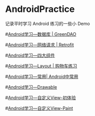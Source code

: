 # AndroidPractice

记录平时学习 Android 练习的一些小 Demo

#[Android学习—数据库 | GreenDAO](DataBase)

#[Android学习—网络请求 | Retrofit](Net)

#[Android学习—四大组件](Component)

#[Android学习—Layout | 购物车练习](Layout)

#[Android学习—常用| Android中常用](Common)

#[Android学习—Drawable](Drawable)

#[Android学习—自定义View-初体验](CustomViewTest)

#[Android学习—自定义View-Paint](CustomView_Paint)
